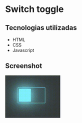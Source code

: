 # Switch toggle

## Tecnologias utilizadas

<ul>
  <li>HTML</li>
  <li>CSS</li>
  <li>Javascript</li>
</ul>

## Screenshot

<img src="Video_1714637857.gif">
